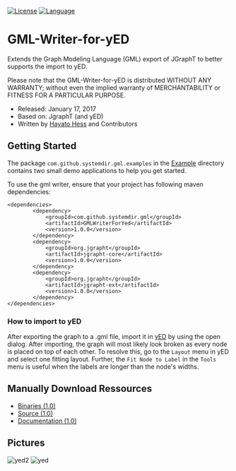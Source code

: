[![License](https://img.shields.io/badge/license-LGPL%202.1-blue.svg)](http://www.gnu.org/licenses/lgpl-2.1.html) [![Language](http://img.shields.io/badge/language-java-brightgreen.svg)](https://www.java.com/)
# GML-Writer-for-yED
Extends the Graph Modeling Language (GML) export of JGraphT to better supports the import to yED.

Please note that the GML-Writer-for-yED is distributed WITHOUT ANY WARRANTY; without even the implied warranty of MERCHANTABILITY or FITNESS FOR A PARTICULAR PURPOSE.

* Released: January 17, 2017
* Based on: JgraphT (and yED)
* Written by [Hayato Hess](mailto:hayato.hess@gmail.com) and Contributors

## Getting Started ##
The package `com.github.systemdir.gml.examples` in the [Example](https://github.com/Systemdir/GML-Writer-for-yED/tree/master/Example/src/com/github/systemdir/gml/examples) directory contains two small demo applications to help you get started. 

To use the gml writer, ensure that your project has following maven dependencies:
```
<dependencies>
        <dependency>
            <groupId>com.github.systemdir.gml</groupId>
            <artifactId>GMLWriterForYed</artifactId>
            <version>1.0.0</version>
        </dependency>
        <dependency>
            <groupId>org.jgrapht</groupId>
            <artifactId>jgrapht-core</artifactId>
            <version>1.0.0</version>
        </dependency>
        <dependency>
            <groupId>org.jgrapht</groupId>
            <artifactId>jgrapht-ext</artifactId>
            <version>1.0.0</version>
        </dependency>
</dependencies>
```

### How to import to yED 
After exporting the graph to a .gml file, import it in [yED](https://www.yworks.com/products/yed) by using the open dialog. After importing, the graph will most likely look broken as every node is placed on top of each other. To resolve this, go to the `Layout` menu in yED and select one fitting layout. Further, the `Fit Node to Label` in the `Tools` menu is useful when the labels are longer than the node's widths.

## Manually Download Ressources ##
* [Binaries (1.0)](https://hayato-hess.de/files/GmlWriter/GMLWriterForYed-1.0.0.jar)
* [Source (1.0)](https://hayato-hess.de/files/GmlWriter/GMLWriterForYed-1.0.0-sources.jar)
* [Documentation (1.0)](https://hayato-hess.de/files/GmlWriter/GMLWriterForYed-1.0.0-javadoc.jar)

## Pictures ##
![yed2](http://hayato-hess.de/pictures/yED/YED2.jpg)
![yed](http://hayato-hess.de/pictures/yED/YED1cpy.jpg)

